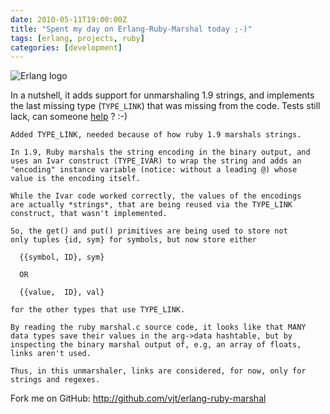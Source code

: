 ```yaml
---
date: 2010-05-11T19:00:00Z
title: "Spent my day on Erlang-Ruby-Marshal today ;-)"
tags: [erlang, projects, ruby]
categories: [development]
---
```


![Erlang logo](/posts/2010-05-11-spent-my-day-on-erlang-ruby-marshal-today/erlang.png)

In a nutshell, it adds support for unmarshaling 1.9 strings, and implements the
last missing type (`TYPE_LINK`) that was missing from the code. Tests still
lack, can someone [help](http://github.com/vjt/erlang-ruby-marshal) ? :-)

```
Added TYPE_LINK, needed because of how ruby 1.9 marshals strings.

In 1.9, Ruby marshals the string encoding in the binary output, and
uses an Ivar construct (TYPE_IVAR) to wrap the string and adds an
"encoding" instance variable (notice: without a leading @) whose
value is the encoding itself.

While the Ivar code worked correctly, the values of the encodings
are actually *strings*, that are being reused via the TYPE_LINK
construct, that wasn't implemented.

So, the get() and put() primitives are being used to store not
only tuples {id, sym} for symbols, but now store either

  {{symbol, ID}, sym}

  OR

  {{value,  ID}, val}

for the other types that use TYPE_LINK.

By reading the ruby marshal.c source code, it looks like that MANY
data types save their values in the arg->data hashtable, but by
inspecting the binary marshal output of, e.g, an array of floats,
links aren't used.

Thus, in this unmarshaler, links are considered, for now, only for
strings and regexes.
```

Fork me on GitHub: http://github.com/vjt/erlang-ruby-marshal
